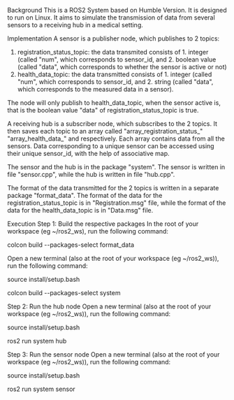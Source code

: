 Background
This is a ROS2 System based on Humble Version. It is designed to run on Linux. 
It aims to simulate the transmission of data from several sensors to a receiving hub in a medical setting.

Implementation 
A sensor is a publisher node, which publishes to 2 topics:
1. registration_status_topic: the data transmited consists of 1. integer (called "num", which corresponds to sensor_id, and 2. boolean value (called "data", which corresponds to whether the sensor is active or not)
2. health_data_topic: the data transmitted consists of 1. integer (called "num", which corresponds to sensor_id, and 2. string (called "data", which corresponds to the measured data in a sensor).

The node will only publish to health_data_topic, when the sensor active is, that is the boolean value "data" of registration_status_topic is true. 

A receiving hub is a subscriber node, which subscribes to the 2 topics.
It then saves each topic to an array called "array_registration_status_" "array_health_data_" and respectively. Each array contains data from all the sensors. Data corresponding to a unique sensor can be accessed using their unique sensor_id, with the help of associative map. 

The sensor and the hub is in the package "system". 
The sensor is written in file "sensor.cpp", while the hub is written in file "hub.cpp".

The format of the data transmitted for the 2 topics is written in a separate package "format_data".  The format of the data for the registration_status_topic is in "Registration.msg" file, while the format of the data for the health_data_topic is in "Data.msg" file.

Execution
Step 1: Build the respective packages
In the root of your workspace (eg ~/ros2_ws), run the following command:

colcon build --packages-select format_data

Open a new terminal (also at the root of your workspace (eg ~/ros2_ws)), run the following command:

source install/setup.bash

colcon build --packages-select system

Step 2: Run the hub node 
Open a new terminal (also at the root of your workspace (eg ~/ros2_ws)), run the following command:

source install/setup.bash

ros2 run system hub

Step 3: Run the sensor node 
Open a new terminal (also at the root of your workspace (eg ~/ros2_ws)), run the following command:

source install/setup.bash

ros2 run system sensor
